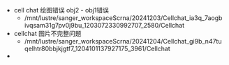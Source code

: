 - cell chat 绘图错误 obj2 - obj1错误
	- /mnt/lustre/sanger_workspaceScrna/20241203/Cellchat_ia3q_7aogbivqsam31g7pv0j9bu_1203072330992707_2580/Cellchat
- cellchat 图片不完整问题
	- /mnt/lustre/sanger_workspaceScrna/20241204/Cellchat_gi9b_n47tuqelhtr80bbjkjgtf7_1204101137927175_3961/Cellchat
-